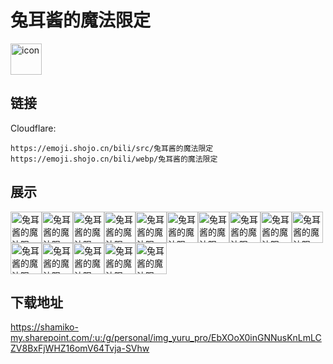 # 兔耳酱的魔法限定
<img src="https://emoji.shojo.cn/bili/src/兔耳酱的魔法限定/icon.png" width="50" height="50" alt="icon">

## 链接
Cloudflare:
```
https://emoji.shojo.cn/bili/src/兔耳酱的魔法限定
https://emoji.shojo.cn/bili/webp/兔耳酱的魔法限定
```
## 展示
<img src="https://emoji.shojo.cn/bili/src/兔耳酱的魔法限定/兔耳酱的魔法限定-没钱了.png" width="50" height="50" alt="兔耳酱的魔法限定-没钱了"><img src="https://emoji.shojo.cn/bili/src/兔耳酱的魔法限定/兔耳酱的魔法限定-真好吃.png" width="50" height="50" alt="兔耳酱的魔法限定-真好吃"><img src="https://emoji.shojo.cn/bili/src/兔耳酱的魔法限定/兔耳酱的魔法限定-鞠躬.png" width="50" height="50" alt="兔耳酱的魔法限定-鞠躬"><img src="https://emoji.shojo.cn/bili/src/兔耳酱的魔法限定/兔耳酱的魔法限定-悄悄话.png" width="50" height="50" alt="兔耳酱的魔法限定-悄悄话"><img src="https://emoji.shojo.cn/bili/src/兔耳酱的魔法限定/兔耳酱的魔法限定-你说啥.png" width="50" height="50" alt="兔耳酱的魔法限定-你说啥"><img src="https://emoji.shojo.cn/bili/src/兔耳酱的魔法限定/兔耳酱的魔法限定-比心.png" width="50" height="50" alt="兔耳酱的魔法限定-比心"><img src="https://emoji.shojo.cn/bili/src/兔耳酱的魔法限定/兔耳酱的魔法限定-略.png" width="50" height="50" alt="兔耳酱的魔法限定-略"><img src="https://emoji.shojo.cn/bili/src/兔耳酱的魔法限定/兔耳酱的魔法限定-害羞.png" width="50" height="50" alt="兔耳酱的魔法限定-害羞"><img src="https://emoji.shojo.cn/bili/src/兔耳酱的魔法限定/兔耳酱的魔法限定-呵.png" width="50" height="50" alt="兔耳酱的魔法限定-呵"><img src="https://emoji.shojo.cn/bili/src/兔耳酱的魔法限定/兔耳酱的魔法限定-锤你.png" width="50" height="50" alt="兔耳酱的魔法限定-锤你"><img src="https://emoji.shojo.cn/bili/src/兔耳酱的魔法限定/兔耳酱的魔法限定-贴贴.png" width="50" height="50" alt="兔耳酱的魔法限定-贴贴"><img src="https://emoji.shojo.cn/bili/src/兔耳酱的魔法限定/兔耳酱的魔法限定-emmm.png" width="50" height="50" alt="兔耳酱的魔法限定-emmm"><img src="https://emoji.shojo.cn/bili/src/兔耳酱的魔法限定/兔耳酱的魔法限定-妈咪饭饭.png" width="50" height="50" alt="兔耳酱的魔法限定-妈咪饭饭"><img src="https://emoji.shojo.cn/bili/src/兔耳酱的魔法限定/兔耳酱的魔法限定-可怜巴巴.png" width="50" height="50" alt="兔耳酱的魔法限定-可怜巴巴"><img src="https://emoji.shojo.cn/bili/src/兔耳酱的魔法限定/兔耳酱的魔法限定-嘿嘿嘿.png" width="50" height="50" alt="兔耳酱的魔法限定-嘿嘿嘿">

## 下载地址

https://shamiko-my.sharepoint.com/:u:/g/personal/img_yuru_pro/EbXOoX0inGNNusKnLmLCZV8BxFjWHZ16omV64Tvja-SVhw